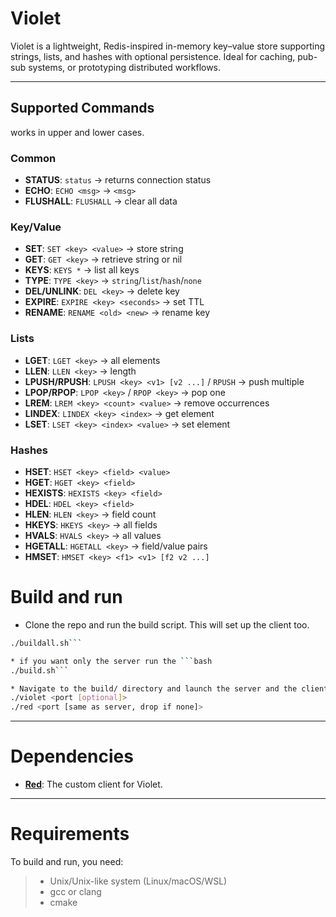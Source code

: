# Violet
Violet is a lightweight, Redis-inspired in-memory key–value store supporting strings, lists, and hashes with optional persistence. Ideal for caching, pub-sub systems, or prototyping distributed workflows.

---

## Supported Commands
works in upper and lower cases.
### Common
* **STATUS**: `status` → returns connection status
* **ECHO**: `ECHO <msg>` → `<msg>`
* **FLUSHALL**: `FLUSHALL` → clear all data

### Key/Value
* **SET**: `SET <key> <value>` → store string
* **GET**: `GET <key>` → retrieve string or nil
* **KEYS**: `KEYS *` → list all keys
* **TYPE**: `TYPE <key>` → `string`/`list`/`hash`/`none`
* **DEL/UNLINK**: `DEL <key>` → delete key
* **EXPIRE**: `EXPIRE <key> <seconds>` → set TTL
* **RENAME**: `RENAME <old> <new>` → rename key

### Lists
* **LGET**: `LGET <key>` → all elements
* **LLEN**: `LLEN <key>` → length
* **LPUSH/RPUSH**: `LPUSH <key> <v1> [v2 ...]` / `RPUSH` → push multiple
* **LPOP/RPOP**: `LPOP <key>` / `RPOP <key>` → pop one
* **LREM**: `LREM <key> <count> <value>` → remove occurrences
* **LINDEX**: `LINDEX <key> <index>` → get element
* **LSET**: `LSET <key> <index> <value>` → set element

### Hashes
* **HSET**: `HSET <key> <field> <value>`
* **HGET**: `HGET <key> <field>`
* **HEXISTS**: `HEXISTS <key> <field>`
* **HDEL**: `HDEL <key> <field>`
* **HLEN**: `HLEN <key>` → field count
* **HKEYS**: `HKEYS <key>` → all fields
* **HVALS**: `HVALS <key>` → all values
* **HGETALL**: `HGETALL <key>` → field/value pairs
* **HMSET**: `HMSET <key> <f1> <v1> [f2 v2 ...]`


# Build and run
* Clone the repo and run the build script. This will set up the client too. 
```bash
./buildall.sh```

* if you want only the server run the ```bash
./build.sh```

* Navigate to the build/ directory and launch the server and the client ```bash
./violet <port [optional]>
./red <port [same as server, drop if none]>
```





---

# Dependencies

* **[Red](https://github.com/Probatio-Diabolica/Red)**: The custom client for Violet.

---

# Requirements
To build and run, you need:
>* Unix/Unix-like system (Linux/macOS/WSL)
>* gcc or clang
>* cmake